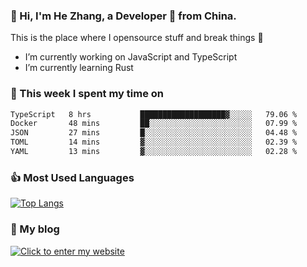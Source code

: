 ### 👋 Hi, I'm He Zhang, a Developer 🚀 from China.

This is the place where I opensource stuff and break things :rofl:

- I’m currently working on JavaScript and TypeScript
- I’m currently learning Rust

### 💪 This week I spent my time on 
<!--START_SECTION:waka-->

```txt
TypeScript   8 hrs           ███████████████████▓░░░░░   79.06 %
Docker       48 mins         ██░░░░░░░░░░░░░░░░░░░░░░░   07.99 %
JSON         27 mins         █░░░░░░░░░░░░░░░░░░░░░░░░   04.48 %
TOML         14 mins         ▓░░░░░░░░░░░░░░░░░░░░░░░░   02.39 %
YAML         13 mins         ▓░░░░░░░░░░░░░░░░░░░░░░░░   02.28 %
```

<!--END_SECTION:waka-->

### 👍 Most Used Languages
[![Top Langs](https://github-readme-stats.vercel.app/api/top-langs/?username=zhanghecool&layout=compact)](https://zhanghe.cool)

### 🌈 My blog 
[![Click to enter my website](https://cdn.jsdelivr.net/gh/zhanghecool/assets/images/gif/zhanghecools.gif)](https://zhanghe.cool)
